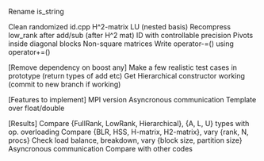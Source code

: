 Rename is_string

Clean randomized id.cpp
H^2-matrix LU (nested basis)
Recompress low_rank after add/sub (after H^2 mat)
ID with controllable precision
Pivots inside diagonal blocks
Non-square matrices
Write operator-=() using operator+=()

[Remove dependency on boost any]
Make a few realistic test cases in prototype (return types of add etc)
Get Hierarchical constructor working (commit to new branch if working)

[Features to implement]
MPI version
Asyncronous communication
Template over float/double

[Results]
Compare {FullRank, LowRank, Hierarchical}, {A, L, U} types with op. overloading
Compare {BLR, HSS, H-matrix, H2-matrix}, vary {rank, N, procs}
Check load balance, breakdown, vary {block size, partition size}
Asyncronous communication
Compare with other codes
